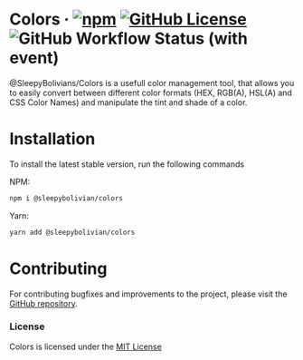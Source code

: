 # Colors · [![npm](https://img.shields.io/npm/v/%40sleepybolivian%2Fcolors)](https://www.npmjs.com/package/@sleepybolivian/colors) [![GitHub License](https://img.shields.io/github/license/SleepyBolivian/Colors)](https://github.com/SleepyBolivian/Colors/blob/main/LICENSE) ![GitHub Workflow Status (with event)](https://img.shields.io/github/actions/workflow/status/SleepyBolivian/Colors/main.yml)

@SleepyBolivians/Colors is a usefull color management tool, that allows you to easily convert between different color formats (HEX, RGB(A), HSL(A) and CSS Color Names) and manipulate the tint and shade of a color.

# Installation

To install the latest stable version, run the following commands

NPM:

```bash
npm i @sleepybolivian/colors
```

Yarn:

```bash
yarn add @sleepybolivian/colors
```

# Contributing

For contributing bugfixes and improvements to the project, please visit the [GitHub repository](https://github.com/SleepyBolivian/Colors).

### License

Colors is licensed under the [MIT License]()
